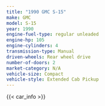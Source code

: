 ```yaml
---
title: "1990 GMC S-15"
make: GMC
model: S-15
year: 1990
engine-fuel-type: regular unleaded
engine-hp: 105
engine-cylinders: 4
transmission-type: Manual
driven-wheels: Rear wheel drive
number-of-doors: 2
market-category: N/A
vehicle-size: Compact
vehicle-style: Extended Cab Pickup
---
```


{{< car_info >}}
